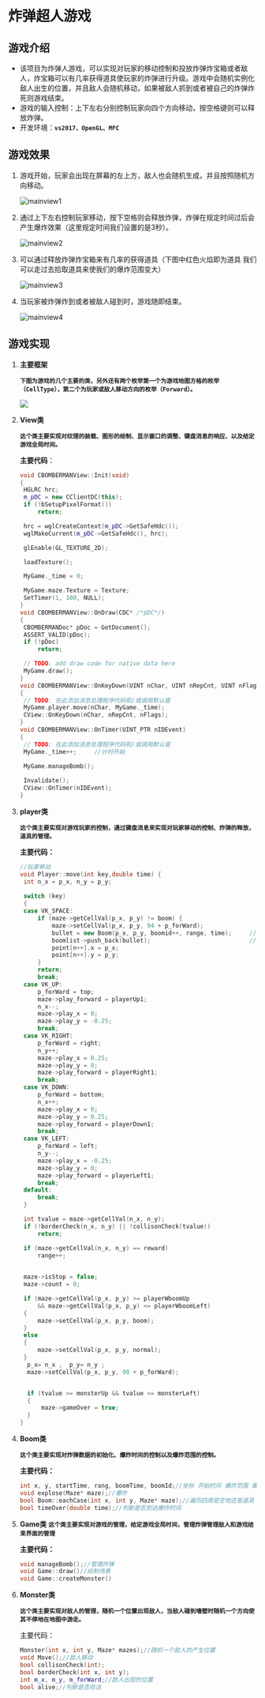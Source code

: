 # 炸弹超人游戏

## 游戏介绍
- 该项目为炸弹人游戏，可以实现对玩家的移动控制和投放炸弹炸宝箱或者敌人，炸宝箱可以有几率获得道具使玩家的炸弹进行升级。游戏中会随机实例化敌人出生的位置，并且敌人会随机移动，如果被敌人抓到或者被自己的炸弹炸死则游戏结束。
- 游戏的输入控制：上下左右分别控制玩家向四个方向移动，按空格键则可以释放炸弹。
- 开发环境：**``vs2017、OpenGL、MFC``**

## 游戏效果

 1. 游戏开始，玩家会出现在屏幕的左上方，敌人也会随机生成，并且按照随机方向移动。

    ![mainview1](res/images/mainview1.png)

 2. 通过上下左右控制玩家移动，按下空格则会释放炸弹，炸弹在规定时间过后会产生爆炸效果（这里规定时间我们设置的是3秒）。

    ![mainview2](res/images/mainview2.png)

 3. 可以通过释放炸弹炸宝箱来有几率的获得道具（下图中红色火焰即为道具 我们可以走过去拾取道具来使我们的爆炸范围变大）

    ![mainview3](res/images/mainview3.png)

 4. 当玩家被炸弹炸到或者被敌人碰到时，游戏随即结束。

    ![mainview4](res/images/mainview4.png)

## 游戏实现
1. **主要框架**

   **``下图为游戏的几个主要的类，另外还有两个枚举第一个为游戏地图方格的枚举（CellType），第二个为玩家或敌人移动方向的枚举（Forward）。``**

   ![](res/images/mainframe.png)

2. **View类**

   **``这个类主要实现对纹理的装载、图形的绘制、显示窗口的调整、键盘消息的响应、以及给定游戏全局时间。``**

   **主要代码**：

   ```c++
   void CBOMBERMANView::Init(void)
   {
   	HGLRC hrc;
   	m_pDC = new CClientDC(this);
   	if (!bSetupPixelFormat())
   		return;
   
   	hrc = wglCreateContext(m_pDC->GetSafeHdc());
   	wglMakeCurrent(m_pDC->GetSafeHdc(), hrc);
   
   	glEnable(GL_TEXTURE_2D);
   
   	loadTexture();
   
   	MyGame._time = 0;
   
   	MyGame.maze.Texture = Texture;
   	SetTimer(1, 100, NULL);
   }
   void CBOMBERMANView::OnDraw(CDC* /*pDC*/)
   {
   	CBOMBERMANDoc* pDoc = GetDocument();
   	ASSERT_VALID(pDoc);
   	if (!pDoc)
   		return;
   
   	// TODO: add draw code for native data here
   	MyGame.draw();
   }
   void CBOMBERMANView::OnKeyDown(UINT nChar, UINT nRepCnt, UINT nFlags)
   {
   	// TODO: 在此添加消息处理程序代码和/或调用默认值
   	MyGame.player.move(nChar, MyGame._time);
   	CView::OnKeyDown(nChar, nRepCnt, nFlags);
   }
   void CBOMBERMANView::OnTimer(UINT_PTR nIDEvent)
   {
   	// TODO: 在此添加消息处理程序代码和/或调用默认值
   	MyGame._time++;		//计时开始
   
   	MyGame.manageBomb();
   	
   	Invalidate();
   	CView::OnTimer(nIDEvent);
   }
   ```
   
3. **player类**

   **``这个类主要实现对游戏玩家的控制，通过键盘消息来实现对玩家移动的控制、炸弹的释放，道具的管理。``**

   **主要代码：**

   ```c++
   //玩家移动
   void Player::move(int key,double time) {
   	int n_x = p_x, n_y = p_y;
   	
   	switch (key)
   	{
   	case VK_SPACE:
   		if (maze->getCellVal(p_x, p_y) != boom) {
   			maze->setCellVal(p_x, p_y, 94 + p_forWard);
   			bullet = new Boom(p_x, p_y, boomid++, range, time);		//制造炸弹
   			boomlist->push_back(bullet);							//放入链表
   			point[n++].x = p_x;
   			point[n++].y = p_y;
   		}
   		return;
   		break;
   	case VK_UP:
   		p_forWard = top;
   		maze->play_forward = playerUp1;
   		n_x--;
   		maze->play_x = 0;
   		maze->play_y = -0.25;
   		break;
   	case VK_RIGHT:
   		p_forWard = right;
   		n_y++;
   		maze->play_x = 0.25;
   		maze->play_y = 0;
   		maze->play_forward = playerRight1;
   		break;
   	case VK_DOWN:
   		p_forWard = bottom;
   		n_x++;
   		maze->play_x = 0;
   		maze->play_y = 0.25;
   		maze->play_forward = playerDown1;
   		break;
   	case VK_LEFT:
   		p_forWard = left;
   		n_y--;
   		maze->play_x = -0.25;
   		maze->play_y = 0;
   		maze->play_forward = playerLeft1;
   		break;
   	default:
   		break;
   	}
   
   	int tvalue = maze->getCellVal(n_x, n_y);
   	if (!borderCheck(n_x, n_y) || !collisonCheck(tvalue))
   		return;
   
   	if (maze->getCellVal(n_x, n_y) == reward)
   		range++;
   	
   
   	maze->isStop = false;
   	maze->count = 0;
   
   	if (maze->getCellVal(p_x, p_y) >= playerWboomUp
   		&& maze->getCellVal(p_x, p_y) <= playerWboomLeft)
   	{
   		maze->setCellVal(p_x, p_y, boom);
   	}
   	else
   	{
   		maze->setCellVal(p_x, p_y, normal);
   	}
   	 p_x= n_x ,  p_y= n_y ;
   	 maze->setCellVal(p_x, p_y, 90 + p_forWard);
   
   
   	 if (tvalue >= monsterUp && tvalue <= monsterLeft)
   	 {
   		 maze->gameOver = true;
   	 }
   }
   ```

4. **Boom类**

   **``这个类主要实现对炸弹数据的初始化、爆炸时间的控制以及爆炸范围的控制。``**

   **主要代码：**
   
   ```c++
   int x, y, startTime, rang, boomTime, boomId;//坐标 开始时间 爆炸范围 爆炸时间 id
   void explose(Maze* maze);//爆炸
   bool Boom::eachCase(int x, int y, Maze* maze);//遍历四周是空地还是道具
   bool timeOver(double time);//判断是否到达爆炸时间

5. **Game类**
	**``这个类主要实现对游戏的管理，给定游戏全局时间，管理炸弹管理敌人和游戏结束界面的管理``**
	
	**主要代码：**
	
	```c++
	void manageBomb();//管理炸弹
	void Game::draw()//绘制场景
	void Game::createMonster()
	```

6. **Monster类**

   **``这个类主要实现对敌人的管理，随机一个位置出现敌人，当敌人碰到墙壁时随机一个方向使其不停地在地图中游走。``**

   主要代码：

   ```c++
   Monster(int x, int y, Maze* mazes);//随机一个敌人的产生位置
   void Move();//敌人移动
   bool collisonCheck(int);
   bool borderCheck(int x, int y);
   int m_x, m_y, m_forWard;//敌人出现的位置
   bool alive;//判断是否存活
   ```

   

   

